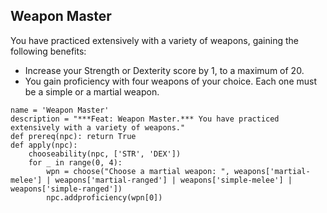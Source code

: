 ## Weapon Master
You have practiced extensively with a variety of weapons, gaining the following benefits:

* Increase your Strength or Dexterity score by 1, to a maximum of 20.
* You gain proficiency with four weapons of your choice. Each one must be a simple or a martial weapon.

```
name = 'Weapon Master'
description = "***Feat: Weapon Master.*** You have practiced extensively with a variety of weapons."
def prereq(npc): return True
def apply(npc):
    chooseability(npc, ['STR', 'DEX'])
    for _ in range(0, 4):
        wpn = choose("Choose a martial weapon: ", weapons['martial-melee'] | weapons['martial-ranged'] | weapons['simple-melee'] | weapons['simple-ranged'])
        npc.addproficiency(wpn[0])
```
